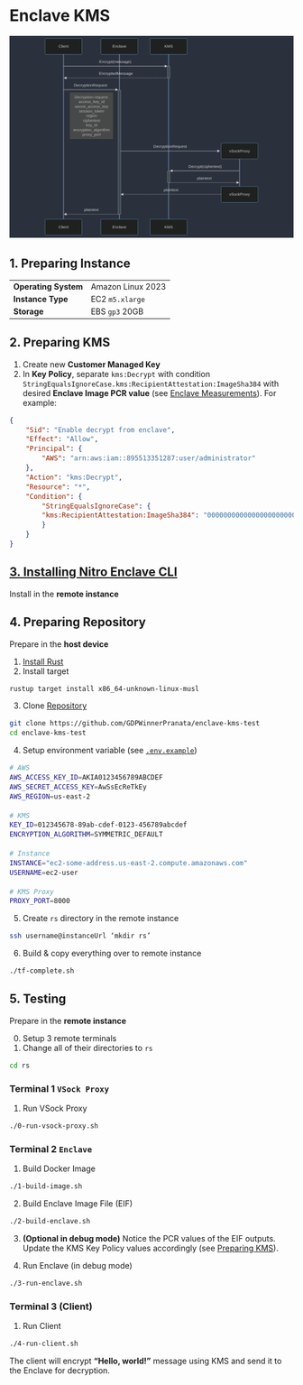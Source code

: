 # Enclave KMS

![Sequence Diagram](./sequence.png)

## 1. Preparing Instance

|                      |                   |
| -------------------- | ----------------- |
| **Operating System** | Amazon Linux 2023 |
| **Instance Type**    | EC2 `m5.xlarge`   |
| **Storage**          | EBS `gp3` 20GB    |

## 2. Preparing KMS

1. Create new **Customer Managed Key**
2. In **Key Policy**, separate `kms:Decrypt` with condition `StringEqualsIgnoreCase.kms:RecipientAttestation:ImageSha384` with desired **Enclave Image PCR value** (see [Enclave Measurements](https://docs.aws.amazon.com/enclaves/latest/user/set-up-attestation.html#where)). For example:

```JSON
{
    "Sid": "Enable decrypt from enclave",
    "Effect": "Allow",
    "Principal": {
        "AWS": "arn:aws:iam::895513351287:user/administrator"
    },
    "Action": "kms:Decrypt",
    "Resource": "*",
    "Condition": {
        "StringEqualsIgnoreCase": {
        "kms:RecipientAttestation:ImageSha384": "000000000000000000000000000000000000000000000000000000000000000000000000000000000000000000000000"
        }
    }
}
```

## [3. Installing Nitro Enclave CLI](https://docs.aws.amazon.com/enclaves/latest/user/nitro-enclave-cli-install.html)

Install in the **remote instance**

## 4. Preparing Repository

Prepare in the **host device**

1. [Install Rust](https://www.google.com/url?q=https://www.rust-lang.org/tools/install&sa=D&source=docs&ust=1705554698432182&usg=AOvVaw0rW39ZE_czRLfyiqz947pW)
2. Install target

```bash
rustup target install x86_64-unknown-linux-musl
```

3. Clone [Repository](https://github.com/GDPWinnerPranata/enclave-kms-test)

```bash
git clone https://github.com/GDPWinnerPranata/enclave-kms-test
cd enclave-kms-test
```

4. Setup environment variable (see [`.env.example`](./.env.example))

```bash
# AWS
AWS_ACCESS_KEY_ID=AKIA0123456789ABCDEF
AWS_SECRET_ACCESS_KEY=AwSsEcReTkEy
AWS_REGION=us-east-2

# KMS
KEY_ID=012345678-89ab-cdef-0123-456789abcdef
ENCRYPTION_ALGORITHM=SYMMETRIC_DEFAULT

# Instance
INSTANCE="ec2-some-address.us-east-2.compute.amazonaws.com"
USERNAME=ec2-user

# KMS Proxy
PROXY_PORT=8000
```

5. Create `rs` directory in the remote instance

```bash
ssh username@instanceUrl ‘mkdir rs’
```

6. Build & copy everything over to remote instance

```bash
./tf-complete.sh
```

## 5. Testing

Prepare in the **remote instance**

0. Setup 3 remote terminals
1. Change all of their directories to `rs`

```bash
cd rs
```

### Terminal 1 `VSock Proxy`

1. Run VSock Proxy

```bash
./0-run-vsock-proxy.sh
```

### Terminal 2 `Enclave`

1. Build Docker Image

```bash
./1-build-image.sh
```

2. Build Enclave Image File (EIF)

```bash
./2-build-enclave.sh
```

3. **(Optional in debug mode)** Notice the PCR values of the EIF outputs. Update the KMS Key Policy values accordingly (see [Preparing KMS](#2-preparing-kms)).

4. Run Enclave (in debug mode)

```bash
./3-run-enclave.sh
```

### Terminal 3 (Client)

1. Run Client

```bash
./4-run-client.sh
```

The client will encrypt **“Hello, world!”** message using KMS and send it to the Enclave for decryption.
